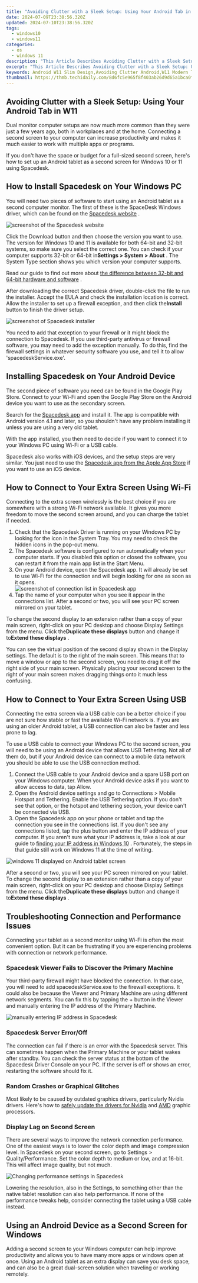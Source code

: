 ```yaml
---
title: "Avoiding Clutter with a Sleek Setup: Using Your Android Tab in W11"
date: 2024-07-09T23:38:56.320Z
updated: 2024-07-10T23:38:56.320Z
tags:
  - windows10
  - windows11
categories:
  - os
  - windows 11
description: "This Article Describes Avoiding Clutter with a Sleek Setup: Using Your Android Tab in W11"
excerpt: "This Article Describes Avoiding Clutter with a Sleek Setup: Using Your Android Tab in W11"
keywords: Android W11 Slim Design,Avoiding Clutter Android,W11 Modern Tablet Use,Sleek Android Setup Tips,Minimalist Tab Tech,Compact W11 Screen UI,Streamlined Android Device
thumbnail: https://thmb.techidaily.com/8d6fc5e965f8f403ab26d9d65a1bca0fa8c0fcf476d607d4885f74d57cfde7c9.jpg
---
```


## Avoiding Clutter with a Sleek Setup: Using Your Android Tab in W11

 Dual monitor computer setups are now much more common than they were just a few years ago, both in workplaces and at the home. Connecting a second screen to your computer can increase productivity and makes it much easier to work with multiple apps or programs.

 If you don't have the space or budget for a full-sized second screen, here's how to set up an Android tablet as a second screen for Windows 10 or 11 using Spacedesk.

## How to Install Spacedesk on Your Windows PC

 You will need two pieces of software to start using an Android tablet as a second computer monitor. The first of these is the SpaceDesk Windows driver, which can be found on the [Spacedesk website](https://www.spacedesk.net/) .

![screenshot of the Spacedesk website](https://static1.makeuseofimages.com/wordpress/wp-content/uploads/2022/03/spacedesk-website.jpg)

 Click the Download button and then choose the version you want to use. The version for Windows 10 and 11 is available for both 64-bit and 32-bit systems, so make sure you select the correct one. You can check if your computer supports 32-bit or 64-bit in**Settings > System > About** . The System Type section shows you which version your computer supports.

 Read our guide to find out more about [the difference between 32-bit and 64-bit hardware and software](https://www.makeuseof.com/tag/difference-32-bit-64-bit-windows/) .

 After downloading the correct Spacedesk driver, double-click the file to run the installer. Accept the EULA and check the installation location is correct. Allow the installer to set up a firewall exception, and then click the**Install** button to finish the driver setup.

![screenshot of Spacedesk installer](https://static1.makeuseofimages.com/wordpress/wp-content/uploads/2022/03/spacedesk-setup.jpg)

 You need to add that exception to your firewall or it might block the connection to Spacedesk. If you use third-party antivirus or firewall software, you may need to add the exception manually. To do this, find the firewall settings in whatever security software you use, and tell it to allow 'spacedeskService.exe'.

## Installing Spacedesk on Your Android Device

 The second piece of software you need can be found in the Google Play Store. Connect to your Wi-Fi and open the Google Play Store on the Android device you want to use as the secondary screen.

 Search for the [Spacedesk app](https://www.anrdoezrs.net/links/7251228/type/dlg/sid/UUmuoUeUpU2009967/https://play.google.com/store/apps/details?id=ph.spacedesk.beta) and install it. The app is compatible with Android version 4.1 and later, so you shouldn't have any problem installing it unless you are using a very old tablet.

 With the app installed, you then need to decide if you want to connect it to your Windows PC using Wi-Fi or a USB cable.

 Spacedesk also works with iOS devices, and the setup steps are very similar. You just need to use the [Spacedesk app from the Apple App Store](https://apps.apple.com/us/app/spacedesk-multi-monitor-app/id1069217220) if you want to use an iOS device.

## How to Connect to Your Extra Screen Using Wi-Fi

 Connecting to the extra screen wirelessly is the best choice if you are somewhere with a strong Wi-Fi network available. It gives you more freedom to move the second screen around, and you can charge the tablet if needed.

1. Check that the Spacedesk Driver is running on your Windows PC by looking for the icon in the System Tray. You may need to check the hidden icons in the pop-out menu.
2. The Spacedesk software is configured to run automatically when your computer starts. If you disabled this option or closed the software, you can restart it from the main app list in the Start Menu.
3. On your Android device, open the Spacedesk app. It will already be set to use Wi-Fi for the connection and will begin looking for one as soon as it opens.  
![screenshot of connection list in Spacedesk app](https://static1.makeuseofimages.com/wordpress/wp-content/uploads/2022/03/spacedesk-android.jpg)
4. Tap the name of your computer when you see it appear in the connections list. After a second or two, you will see your PC screen mirrored on your tablet.

 To change the second display to an extension rather than a copy of your main screen, right-click on your PC desktop and choose Display Settings from the menu. Click the**Duplicate these displays** button and change it to**Extend these displays** .

 You can see the virtual position of the second display shown in the Display settings. The default is to the right of the main screen. This means that to move a window or app to the second screen, you need to drag it off the right side of your main screen. Physically placing your second screen to the right of your main screen makes dragging things onto it much less confusing.

## How to Connect to Your Extra Screen Using USB

 Connecting the extra screen via a USB cable can be a better choice if you are not sure how stable or fast the available Wi-Fi network is. If you are using an older Android tablet, a USB connection can also be faster and less prone to lag.

 To use a USB cable to connect your Windows PC to the second screen, you will need to be using an Android device that allows USB Tethering. Not all of them do, but if your Android device can connect to a mobile data network you should be able to use the USB connection method.

1. Connect the USB cable to your Android device and a spare USB port on your Windows computer. When your Android device asks if you want to allow access to data, tap Allow.
2. Open the Android device settings and go to Connections > Mobile Hotspot and Tethering. Enable the USB Tethering option. If you don't see that option, or the hotspot and tethering section, your device can't be connected via USB.
3. Open the Spacedesk app on your phone or tablet and tap the connection you see in the connections list. If you don't see any connections listed, tap the plus button and enter the IP address of your computer. If you aren't sure what your IP address is, take a look at our guide to [finding your IP address in Windows 10](https://www.makeuseof.com/tag/find-ip-address-windows-10/) . Fortunately, the steps in that guide still work on Windows 11 at the time of writing.

![windows 11 displayed on Android tablet screen](https://static1.makeuseofimages.com/wordpress/wp-content/uploads/2022/03/extended-screen.jpg)

 After a second or two, you will see your PC screen mirrored on your tablet. To change the second display to an extension rather than a copy of your main screen, right-click on your PC desktop and choose Display Settings from the menu. Click the**Duplicate these displays** button and change it to**Extend these displays** .

## Troubleshooting Connection and Performance Issues

 Connecting your tablet as a second monitor using Wi-Fi is often the most convenient option. But it can be frustrating if you are experiencing problems with connection or network performance.

### Spacedesk Viewer Fails to Discover the Primary Machine

 Your third-party firewall might have blocked the connection. In that case, you will need to add spacedeskService.exe to the firewall exceptions. It could also be because the Viewer and Primary Machine are using different network segments. You can fix this by tapping the + button in the Viewer and manually entering the IP address of the Primary Machine.

![manually entering IP address in Spacedesk](https://static1.makeuseofimages.com/wordpress/wp-content/uploads/2023/02/spacedesk-ip.jpg)

### Spacedesk Server Error/Off

 The connection can fail if there is an error with the Spacedesk server. This can sometimes happen when the Primary Machine or your tablet wakes after standby. You can check the server status at the bottom of the Spacedesk Driver Console on your PC. If the server is off or shows an error, restarting the software should fix it.

### Random Crashes or Graphical Glitches

 Most likely to be caused by outdated graphics drivers, particularly Nvidia drivers. Here's how to [safely update the drivers for Nvidia](https://www.makeuseof.com/how-update-nvidia-graphics-card-drivers-windows/) and [AMD](https://www.makeuseof.com/update-amd-radeon-graphics-driver-windows-11/) graphic processors.

### Display Lag on Second Screen

 There are several ways to improve the network connection performance. One of the easiest ways is to lower the color depth and image compression level. In Spacedesk on your second screen, go to Settings > Quality/Performance. Set the color depth to medium or low, and at 16-bit. This will affect image quality, but not much.

![Changing performance settings in Spacedesk](https://static1.makeuseofimages.com/wordpress/wp-content/uploads/2023/02/spacedesk-settings.jpg)

 Lowering the resolution, also in the Settings, to something other than the native tablet resolution can also help performance. If none of the performance tweaks help, consider connecting the tablet using a USB cable instead.

## Using an Android Device as a Second Screen for Windows

 Adding a second screen to your Windows computer can help improve productivity and allows you to have many more apps or windows open at once. Using an Android tablet as an extra display can save you desk space, and can also be a great dual-screen solution when traveling or working remotely.


<ins class="adsbygoogle"
     style="display:block"
     data-ad-format="autorelaxed"
     data-ad-client="ca-pub-7571918770474297"
     data-ad-slot="1223367746"></ins>



<ins class="adsbygoogle"
     style="display:block"
     data-ad-client="ca-pub-7571918770474297"
     data-ad-slot="8358498916"
     data-ad-format="auto"
     data-full-width-responsive="true"></ins>


